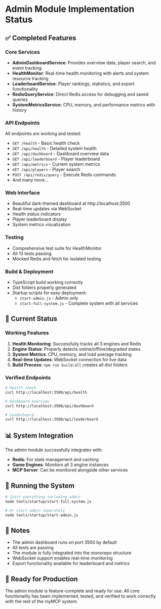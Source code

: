 # Admin Module Implementation Status

## ✅ Completed Features

### Core Services
- **AdminDashboardService**: Provides overview data, player search, and event tracking
- **HealthMonitor**: Real-time health monitoring with alerts and system resource tracking
- **LeaderboardService**: Player rankings, statistics, and export functionality
- **RedisQueryService**: Direct Redis access for debugging and saved queries
- **SystemMetricsService**: CPU, memory, and performance metrics with history

### API Endpoints
All endpoints are working and tested:
- `GET /health` - Basic health check
- `GET /api/health` - Detailed system health
- `GET /api/dashboard` - Dashboard overview data
- `GET /api/leaderboard` - Player leaderboard
- `GET /api/metrics` - Current system metrics
- `GET /api/players` - Player search
- `POST /api/redis/query` - Execute Redis commands
- And many more...

### Web Interface
- Beautiful dark-themed dashboard at http://localhost:3500
- Real-time updates via WebSocket
- Health status indicators
- Player leaderboard display
- System metrics visualization

### Testing
- Comprehensive test suite for HealthMonitor
- All 13 tests passing
- Mocked Redis and fetch for isolated testing

### Build & Deployment
- TypeScript build working correctly
- Dist folders properly generated
- Startup scripts for easy deployment:
  - `start-admin.js` - Admin only
  - `start-full-system.js` - Complete system with all services

## 🔧 Current Status

### Working Features
1. **Health Monitoring**: Successfully tracks all 3 engines and Redis
2. **Engine Status**: Properly detects online/offline/degraded states
3. **System Metrics**: CPU, memory, and load average tracking
4. **Real-time Updates**: WebSocket connection for live data
5. **Build Process**: `npm run build:all` creates all dist folders

### Verified Endpoints
```bash
# Health check
curl http://localhost:3500/api/health

# Dashboard overview
curl http://localhost:3500/api/dashboard

# Leaderboard
curl http://localhost:3500/api/leaderboard
```

## 📊 System Integration

The admin module successfully integrates with:
- **Redis**: For state management and caching
- **Game Engines**: Monitors all 3 engine instances
- **MCP Server**: Can be monitored alongside other services

## 🚀 Running the System

```bash
# Start everything including admin
node tools/startup/start-full-system.js

# Or start admin separately
node tools/startup/start-admin.js
```

## 📝 Notes

- The admin dashboard runs on port 3500 by default
- All tests are passing
- The module is fully integrated into the monorepo structure
- WebSocket support enables real-time monitoring
- Export functionality available for leaderboard and metrics

## 🎯 Ready for Production

The admin module is feature-complete and ready for use. All core functionality has been implemented, tested, and verified to work correctly with the rest of the myMCP system. 